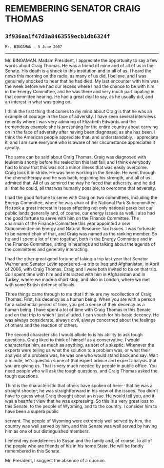 # REMEMBERING SENATOR CRAIG THOMAS
## `3f936aa1f47d3a8463559ecb1db6324f`
`Mr. BINGAMAN — 5 June 2007`

---


Mr. BINGAMAN. Madam President, I appreciate the opportunity to say a 
few words about Craig Thomas. He was a friend of mine and of all of us 
in the Senate. His death is a shock to this institution and to all of 
us. I heard the news this morning on the radio, as many of us did, I 
believe, and I was genuinely shocked to hear that he had died. My last 
encounter with him was the week before we had our recess where I had 
the chance to be with him in the Energy Committee, and he was there and 
very much participating in that committee hearing. He had a great deal 
to say, as he usually did, and an interest in what was going on.

I think the first thing that comes to my mind about Craig is that he 
was an example of courage in the face of adversity. I have seen several 
interviews recently where I was very admiring of Elizabeth Edwards and 
the tremendous example she is presenting for the entire country about 
carrying on in the face of adversity after having been diagnosed, as 
she has been. I think the American people appreciate that, and 
understandably. I appreciate it, and I am sure everyone who is aware of 
her circumstance appreciates it greatly.


The same can be said about Craig Thomas. Craig was diagnosed with 
leukemia shortly before his reelection this last fall, and I think 
everybody had to know that this was not a minor illness that was easily 
overcome. Craig took it in stride. He was here working in the Senate. 
He went through the chemotherapy and he was back, regaining his 
strength, and all of us admired that. All of us admired the way he 
faced that adversity, and he did all that he could, all that was 
humanly possible, to overcome that adversity.

I had the good fortune to serve with Craig on two committees, 
including the Energy Committee, where he was chair of the National Park 
Subcommittee. He took a great interest in issues affecting not only 
national parks but our public lands generally and, of course, our 
energy issues as well. I also had the good fortune to serve with him on 
the Finance Committee. The chairman of the Finance Committee this year 
appointed a new Subcommittee on Energy and Natural Resource Tax Issues. 
I was fortunate to be named chair of that, and Craig was named as the 
ranking member. So he and I spent a lot of time together, both in the 
Energy Committee and in the Finance Committee, sitting in hearings and 
talking about the agenda of the committees and generally interacting.

I had the other great good fortune of taking a trip last year that 
Senator Warner and Senator Levin sponsored--a trip to Iraq and 
Afghanistan, in April of 2006, with Craig Thomas. Craig and I were both 
invited to be on that trip. So I spent time with him and interacted 
with him in Afghanistan and in Turkey, where we made a short stop, and 
also in London, where we met with some British defense officials.

Three things came through to me that I think are my recollection of 
Craig Thomas: First, his decency as a human being. When you are with a 
person for a substantial period of time, you get a sense of their 
decency as a human being. I have spent a lot of time with Craig Thomas 
in this Senate and on that trip to which I just alluded. I can vouch 
for his basic decency. He was always considerate, always civil, always 
concerned about the feelings of others and the reaction of others.

The second characteristic I would allude to is his ability to ask 
tough questions. Craig liked to think of himself as a conservative. I 
would characterize him, as much as anything, as sort of a skeptic. 
Whenever the experts were telling us what the solution to a problem 
was, or what their analysis of a problem was, he was one who would 
stand back and say: Wait a minute, let's question some of that expert 
advice and expert analysis that you are giving us. That is very much 
needed by people in public office. You need people who will ask the 
tough questions, and Craig Thomas asked the tough questions.

Third is the characteristic that others have spoken of here--that he 
was a straight shooter; he was straightforward in his view of the 
issues. You didn't have to guess what Craig thought about an issue. He 
would tell you, and it was a heartfelt view that he was expressing. So 
this is a very great loss to this Senate, to the people of Wyoming, and 
to the country. I consider him to have been a superb public


servant. The people of Wyoming were extremely well served by him, the 
country was well served by him, and this Senate was well served by 
having him as one of our distinguished members.

I extend my condolences to Susan and the family and, of course, to 
all of the people who are friends of his in his home State. He will be 
fondly remembered in this Senate.

Mr. President, I suggest the absence of a quorum.